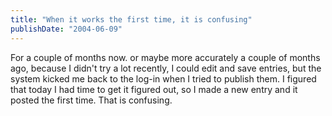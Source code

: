 ```yaml
---
title: "When it works the first time, it is confusing"
publishDate: "2004-06-09"
---
```


For a couple of months now. or maybe more accurately a couple of months ago, because I didn't try a lot recently, I could edit and save entries, but the system kicked me back to the log-in when I tried to publish them. I figured that today I had time to get it figured out, so I made a new entry and it posted the first time. That is confusing.

